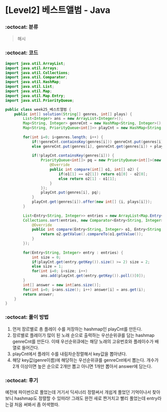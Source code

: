 # [Level2] 베스트앨범 - Java

###  :octocat: 분류

> 해시

### :octocat: 코드

```java
import java.util.ArrayList;
import java.util.Arrays;
import java.util.Collections;
import java.util.Comparator;
import java.util.HashMap;
import java.util.List;
import java.util.Map;
import java.util.Map.Entry;
import java.util.PriorityQueue;

public class week25_베스트앨범 {
	public int[] solution(String[] genres, int[] plays) {
        List<Integer> ans = new ArrayList<Integer>();
        Map<String, Integer> genreCnt = new HashMap<String, Integer>();
        Map<String, PriorityQueue<int[]>> playCnt = new HashMap<String, PriorityQueue<int[]>>();
        
        for(int i=0; i<genres.length; i++) {
        	if(!genreCnt.containsKey(genres[i])) genreCnt.put(genres[i], plays[i]);
        	else genreCnt.put(genres[i], genreCnt.get(genres[i]) + plays[i]);
        	
        	if(!playCnt.containsKey(genres[i])) {
        		PriorityQueue<int[]> pq = new PriorityQueue<int[]>(new Comparator<int[]>() {
					@Override
					public int compare(int[] o1, int[] o2) {
						if(o1[1] == o2[1]) return o1[0] - o2[0];
						else return o2[1] - o1[1];
					}
        		});
        		playCnt.put(genres[i], pq);
        	} 
        	playCnt.get(genres[i]).offer(new int[] {i, plays[i]});
        }
        
        List<Entry<String, Integer>> entries = new ArrayList<Map.Entry<String,Integer>>(genreCnt.entrySet());
        Collections.sort(entries, new Comparator<Entry<String, Integer>>() {
			@Override
			public int compare(Entry<String, Integer> o1, Entry<String, Integer> o2) {
				return o2.getValue().compareTo(o1.getValue());
			}
		});
        
        for(Entry<String, Integer> entry : entries) {
        	int size = 0;
        	if(playCnt.get(entry.getKey()).size() >= 2) size = 2;
        	else size = 1;
        	for(int i=0; i<size; i++) 
        		ans.add(playCnt.get(entry.getKey()).poll()[0]);        		
        }
        int[] answer = new int[ans.size()];
        for(int i=0; i<ans.size(); i++) answer[i] = ans.get(i);
        return answer;
    }
}
```

### :octocat: 풀이 방법

1. 먼저 장르별로 총 플레이 수를 저장하는 hashmap인 playCnt를 만든다.
2. 장르별로 플레이가 많이 된 노래 순으로 출력하는 우선순위큐를 담는 hashmap genreCnt를 만든다. 이때 우선순위큐에는 해당 노래의 고유번호와 플레이수가 배열로 들어간다.
3. playCnt에서 플레이 수를 내림차순정렬해서 key값을 뽑아낸다.
4. 해당 key값(genre이름)에 해당하는 우선순위큐를 genreCnt에서 뽑는다. 개수가 2개 이상이면 높은 순으로 2개만 뽑고 아니면 1개만 뽑아서 answer에 담는다.  

### :octocat: 후기

예전에 파이썬으로 풀었는데 거기서 딕셔너리 정렬써서 개쉽게 풀었던 기억이나서 찾아보니 hashmap도 정렬할 수 있떠라! 
그래도 완전 새로 짠거치고 빨리 풀었는데 entry라는걸 처음 써봐서 좀 어색했따.
